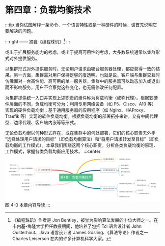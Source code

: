 # 第四章：负载均衡技术

:::tip <a/>
当你试图解释一条命令、一个语言特性或是一种硬件的时候，请首先说明它要解决的问题。

:::right 
—— 摘自《编程珠玑》[^1]
:::

或出于扩展服务能力的考虑，或出于提高可用性的考虑，大多数系统通常以集群形式对外提供服务。

以集群形式对外提供服务时，无论用户请求由哪台服务器处理，都应获得一致的结果。另一方面，集群需对用户保持足够的度透明。也就是说，客户端与集群交互时仿佛面对一台高性能、高可用的单一服务器。集群中的服务器可以动态加入或退出而不影响服务，用户不会察觉这些变化，也无需修改任何配置。

为集群提供统一入口并实现上述职责的组件称为负载均衡（或称代理）。根据软硬件层面的不同，负载均衡可分为：利用专用网络设备（如 F5、Cisco、A10 等）实现的硬件负载均衡；基于通用服务器的应用程序（如 Nginx、HAProxy、Traefik 等）实现的软件负载均衡。根据负载均衡的部署拓扑来讲，又有中间代理型、边缘代理、客户端内嵌等等形式。

无论负载均衡以何种形式存在，或在集群中的何处部署，它们的核心职责无外乎 “选择处理用户请求的目标”（即负载均衡算法）和“将用户请求转发至目标”（即负载均衡的工作模式）。本章我们围绕这两个核心职责，分析各类负载均衡的原理、工作模式，掌握各类负载均衡应用技术。
:::center
  ![](../assets/balance-summary.png)<br/>
  图 4-0 本章内容导读
:::

[^1]:《编程珠玑》作者是 Jon Bentley，被誉为影响算法发展的十位大师之一。在卡内基-梅隆大学担任教授期间，他培养了包括 Tcl 语言设计者 John Ousterhout、Java 语言设计者 James Gosling、《算法导论》作者之一Charles Leiserson 在内的许多计算机科学大家。